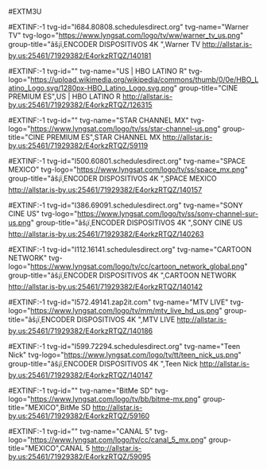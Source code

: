 #EXTM3U

#EXTINF:-1 tvg-id="I684.80808.schedulesdirect.org" tvg-name="Warner TV" tvg-logo="https://www.lyngsat.com/logo/tv/ww/warner_tv_us.png" group-title="âš¡ï¸ENCODER DISPOSITIVOS 4K ",Warner TV
http://allstar.is-by.us:25461/71929382/E4orkzRTQZ/140181

#EXTINF:-1 tvg-id="" tvg-name="US |  HBO LATINO R" tvg-logo="https://upload.wikimedia.org/wikipedia/commons/thumb/0/0e/HBO_Latino_Logo.svg/1280px-HBO_Latino_Logo.svg.png" group-title="CINE PREMIUM ES",US |  HBO LATINO R
http://allstar.is-by.us:25461/71929382/E4orkzRTQZ/126315

#EXTINF:-1 tvg-id="" tvg-name="STAR CHANNEL MX" tvg-logo="https://www.lyngsat.com/logo/tv/ss/star-channel-us.png" group-title="CINE PREMIUM ES",STAR CHANNEL MX
http://allstar.is-by.us:25461/71929382/E4orkzRTQZ/59119

#EXTINF:-1 tvg-id="I500.60801.schedulesdirect.org" tvg-name="SPACE MEXICO" tvg-logo="https://www.lyngsat.com/logo/tv/ss/space_mx.png" group-title="âš¡ï¸ENCODER DISPOSITIVOS 4K ",SPACE MEXICO
http://allstar.is-by.us:25461/71929382/E4orkzRTQZ/140157

#EXTINF:-1 tvg-id="I386.69091.schedulesdirect.org" tvg-name="SONY CINE US" tvg-logo="https://www.lyngsat.com/logo/tv/ss/sony-channel-sur-us.png" group-title="âš¡ï¸ENCODER DISPOSITIVOS 4K ",SONY CINE US
http://allstar.is-by.us:25461/71929382/E4orkzRTQZ/140263

#EXTINF:-1 tvg-id="I112.16141.schedulesdirect.org" tvg-name="CARTOON NETWORK" tvg-logo="https://www.lyngsat.com/logo/tv/cc/cartoon_network_global.png" group-title="âš¡ï¸ENCODER DISPOSITIVOS 4K ",CARTOON NETWORK
http://allstar.is-by.us:25461/71929382/E4orkzRTQZ/140142

#EXTINF:-1 tvg-id="I572.49141.zap2it.com" tvg-name="MTV LIVE" tvg-logo="https://www.lyngsat.com/logo/tv/mm/mtv_live_hd_us.png" group-title="âš¡ï¸ENCODER DISPOSITIVOS 4K ",MTV LIVE
http://allstar.is-by.us:25461/71929382/E4orkzRTQZ/140186

#EXTINF:-1 tvg-id="I599.72294.schedulesdirect.org" tvg-name="Teen Nick" tvg-logo="https://www.lyngsat.com/logo/tv/tt/teen_nick_us.png" group-title="âš¡ï¸ENCODER DISPOSITIVOS 4K ",Teen Nick
http://allstar.is-by.us:25461/71929382/E4orkzRTQZ/140147

#EXTINF:-1 tvg-id="" tvg-name="BitMe SD" tvg-logo="https://www.lyngsat.com/logo/tv/bb/bitme-mx.png" group-title="MEXICO",BitMe SD
http://allstar.is-by.us:25461/71929382/E4orkzRTQZ/59160

#EXTINF:-1 tvg-id="" tvg-name="CANAL 5" tvg-logo="https://www.lyngsat.com/logo/tv/cc/canal_5_mx.png" group-title="MEXICO",CANAL 5
http://allstar.is-by.us:25461/71929382/E4orkzRTQZ/59095
